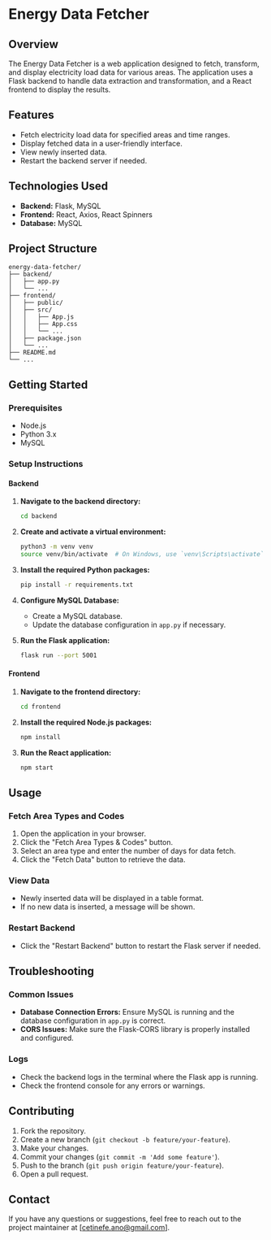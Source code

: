
# Energy Data Fetcher

## Overview

The Energy Data Fetcher is a web application designed to fetch, transform, and display electricity load data for various areas. The application uses a Flask backend to handle data extraction and transformation, and a React frontend to display the results.

## Features

- Fetch electricity load data for specified areas and time ranges.
- Display fetched data in a user-friendly interface.
- View newly inserted data.
- Restart the backend server if needed.

## Technologies Used

- **Backend:** Flask, MySQL
- **Frontend:** React, Axios, React Spinners
- **Database:** MySQL

## Project Structure

```
energy-data-fetcher/
├── backend/
│   ├── app.py
│   └── ...
├── frontend/
│   ├── public/
│   ├── src/
│   │   ├── App.js
│   │   ├── App.css
│   │   └── ...
│   ├── package.json
│   └── ...
├── README.md
└── ...
```

## Getting Started

### Prerequisites

- Node.js
- Python 3.x
- MySQL

### Setup Instructions

#### Backend

1. **Navigate to the backend directory:**
   ```sh
   cd backend
   ```

2. **Create and activate a virtual environment:**
   ```sh
   python3 -m venv venv
   source venv/bin/activate  # On Windows, use `venv\Scripts\activate`
   ```

3. **Install the required Python packages:**
   ```sh
   pip install -r requirements.txt
   ```

4. **Configure MySQL Database:**
   - Create a MySQL database.
   - Update the database configuration in `app.py` if necessary.

5. **Run the Flask application:**
   ```sh
   flask run --port 5001
   ```

#### Frontend

1. **Navigate to the frontend directory:**
   ```sh
   cd frontend
   ```

2. **Install the required Node.js packages:**
   ```sh
   npm install
   ```

3. **Run the React application:**
   ```sh
   npm start
   ```

## Usage

### Fetch Area Types and Codes

1. Open the application in your browser.
2. Click the "Fetch Area Types & Codes" button.
3. Select an area type and enter the number of days for data fetch.
4. Click the "Fetch Data" button to retrieve the data.

### View Data

- Newly inserted data will be displayed in a table format.
- If no new data is inserted, a message will be shown.

### Restart Backend

- Click the "Restart Backend" button to restart the Flask server if needed.

## Troubleshooting

### Common Issues

- **Database Connection Errors:** Ensure MySQL is running and the database configuration in `app.py` is correct.
- **CORS Issues:** Make sure the Flask-CORS library is properly installed and configured.

### Logs

- Check the backend logs in the terminal where the Flask app is running.
- Check the frontend console for any errors or warnings.

## Contributing

1. Fork the repository.
2. Create a new branch (`git checkout -b feature/your-feature`).
3. Make your changes.
4. Commit your changes (`git commit -m 'Add some feature'`).
5. Push to the branch (`git push origin feature/your-feature`).
6. Open a pull request.


## Contact

If you have any questions or suggestions, feel free to reach out to the project maintainer at [cetinefe.ano@gmail.com].
